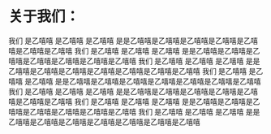 # 关于我们：



我们
是乙嘻嘻
是乙嘻嘻
是乙嘻嘻
是是乙嘻嘻是乙嘻嘻是乙嘻嘻是乙嘻嘻是乙嘻嘻是乙嘻嘻是乙嘻嘻
我们
是乙嘻嘻
是乙嘻嘻
是乙嘻嘻
是是乙嘻嘻是乙嘻嘻是乙嘻嘻是乙嘻嘻是乙嘻嘻是乙嘻嘻是乙嘻嘻
我们
是乙嘻嘻
是乙嘻嘻
是乙嘻嘻
是是乙嘻嘻是乙嘻嘻是乙嘻嘻是乙嘻嘻是乙嘻嘻是乙嘻嘻是乙嘻嘻
我们
是乙嘻嘻
是乙嘻嘻
是乙嘻嘻
是是乙嘻嘻是乙嘻嘻是乙嘻嘻是乙嘻嘻是乙嘻嘻是乙嘻嘻是乙嘻嘻
我们
是乙嘻嘻
是乙嘻嘻
是乙嘻嘻
是是乙嘻嘻是乙嘻嘻是乙嘻嘻是乙嘻嘻是乙嘻嘻是乙嘻嘻是乙嘻嘻
我们
是乙嘻嘻
是乙嘻嘻
是乙嘻嘻
是是乙嘻嘻是乙嘻嘻是乙嘻嘻是乙嘻嘻是乙嘻嘻是乙嘻嘻是乙嘻嘻
我们
是乙嘻嘻
是乙嘻嘻
是乙嘻嘻
是是乙嘻嘻是乙嘻嘻是乙嘻嘻是乙嘻嘻是乙嘻嘻是乙嘻嘻是乙嘻嘻
